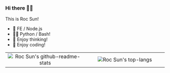 ### Hi there 👋🏻

This is Roc Sun!



- 🔭 FE / Node.js
- 🏄🏻 Python / Bash!
- 💬 Enjoy thinking!
- 🤔 Enjoy coding!

<!--
**moonlitusun/moonlitusun** is a ✨ _special_ ✨ repository because its `README.md` (this file) appears on your GitHub profile.

Here are some ideas to get you started:

- 🔭 I’m currently working on ...
- 🌱 I’m currently learning ...
- 👯 I’m looking to collaborate on ...
- 🤔 I’m looking for help with ...
- 💬 Ask me about ...
- 📫 How to reach me: ...
- 😄 Pronouns: ...
- ⚡ Fun fact: ...
-->

<table>
  <body>
    <tr>
      <td width="50%" align="center">
        <img alt="Roc Sun's github-readme-stats" src="https://github-readme-stats.vercel.app/api?username=moonlitusun&show_icons=true&rank_icon=github&theme=ocean_dark&count_private=true&hide=stars&random=9" />
      </td>
      <td width="50%" align="center">
        <img alt="Roc Sun's top-langs" src="https://github-readme-stats.vercel.app/api/top-langs/?username=moonlitusun&theme=ocean_dark&count_private=true&hide=scss,css,html,smarty,php&layout=compact&random=9" />
      </td>
    </tr>
  </body>
</table>
